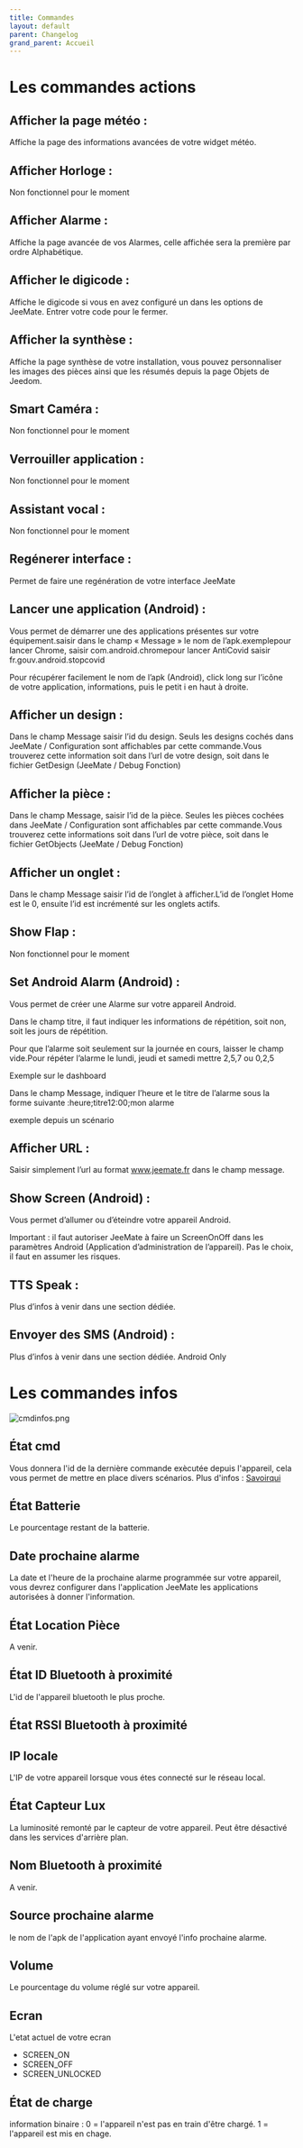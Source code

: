 ```yaml
---
title: Commandes
layout: default
parent: Changelog
grand_parent: Accueil
---
```

# Les commandes actions

## Afficher la page météo :

Affiche la page des informations avancées de votre widget météo. 

## Afficher Horloge :

Non fonctionnel pour le moment 

## Afficher Alarme :

Affiche la page avancée de vos Alarmes, celle affichée sera la première par ordre Alphabétique. 

## Afficher le digicode :

Affiche le digicode si vous en avez configuré un dans les options de JeeMate. Entrer votre code pour le fermer. 

## Afficher la synthèse :

Affiche la page synthèse de votre installation, vous pouvez personnaliser les images des pièces ainsi que les résumés depuis la page Objets de Jeedom. 

## Smart Caméra :

Non fonctionnel pour le moment 

## Verrouiller application :

Non fonctionnel pour le moment 

## Assistant vocal :

Non fonctionnel pour le moment 

## Regénerer interface :

Permet de faire une regénération de votre interface JeeMate 

## Lancer une application (Android) :

Vous permet de démarrer une des applications présentes sur votre équipement.saisir dans le champ « Message » le nom de l’apk.exemplepour lancer Chrome, saisir com.android.chromepour lancer AntiCovid saisir fr.gouv.android.stopcovid

Pour récupérer facilement le nom de l’apk (Android), click long sur l’icône de votre application, informations, puis le petit i en haut à droite.

## Afficher un design :

Dans le champ Message saisir l’id du design. Seuls les designs cochés dans JeeMate / Configuration sont affichables par cette commande.Vous trouverez cette information soit dans l’url de votre design, soit dans le fichier GetDesign (JeeMate / Debug Fonction) 

## Afficher la pièce :

Dans le champ Message, saisir l’id de la pièce. Seules les pièces cochées dans JeeMate / Configuration sont affichables par cette commande.Vous trouverez cette informations soit dans l’url de votre pièce, soit dans le fichier GetObjects (JeeMate / Debug Fonction) 

## Afficher un onglet :

Dans le champ Message saisir l’id de l’onglet à afficher.L’id de l’onglet Home est le 0, ensuite l’id est incrémenté sur les onglets actifs. 

## Show Flap :

Non fonctionnel pour le moment

## Set Android Alarm (Android) :

Vous permet de créer une Alarme sur votre appareil Android.

Dans le champ titre, il faut indiquer les informations de répétition, soit non, soit les jours de répétition.

Pour que l’alarme soit seulement sur la journée en cours, laisser le champ vide.Pour répéter l’alarme le lundi, jeudi et samedi mettre 2,5,7 ou 0,2,5

Exemple sur le dashboard

Dans le champ Message, indiquer l’heure et le titre de l’alarme sous la forme suivante :heure;titre12:00;mon alarme



exemple depuis un scénario


## Afficher URL :

Saisir simplement l’url au format www.jeemate.fr dans le champ message. 

## Show Screen (Android) :

Vous permet d’allumer ou d’éteindre votre appareil Android.

Important : il faut autoriser JeeMate à faire un ScreenOnOff dans les paramètres Android (Application d’administration de l’appareil).
Pas le choix, il faut en assumer les risques.

## TTS Speak :

Plus d’infos à venir dans une section dédiée.

## Envoyer des SMS (Android) :

 Plus d’infos à venir dans une section dédiée.  Android Only

 # Les commandes infos

![cmdinfos.png](/img/doc/cmdinfos.png)

## État cmd
Vous donnera l'id de la dernière commande exècutée depuis l'appareil, cela vous permet de mettre en place divers scénarios.
Plus d'infos : [Savoirqui](/fr/tuto/Savoirqui)

## État Batterie
Le pourcentage restant de la batterie.

## Date prochaine alarme
La date et l'heure de la prochaine alarme programmée sur votre appareil, vous devrez configurer dans l'application JeeMate les applications autorisées à donner l'information.

## État Location Pièce
A venir.

## État ID Bluetooth à proximité
L'id de l'appareil bluetooth le plus proche.

## État RSSI Bluetooth à proximité

## IP locale
L'IP de votre appareil lorsque vous étes connecté sur le réseau local.

## État Capteur Lux
La luminosité remonté par le capteur de votre appareil. Peut être désactivé dans les services d'arrière plan.

## Nom Bluetooth à proximité
A venir.

## Source prochaine alarme
le nom de l'apk de l'application ayant envoyé l'info prochaine alarme.

## Volume
Le pourcentage du volume réglé sur votre appareil.

## Ecran
L'etat actuel de votre ecran 
- SCREEN_ON
- SCREEN_OFF 
- SCREEN_UNLOCKED

## État de charge
information binaire :
0 = l'appareil n'est pas en train d'être chargé.
1 = l'appareil est mis en chage.
